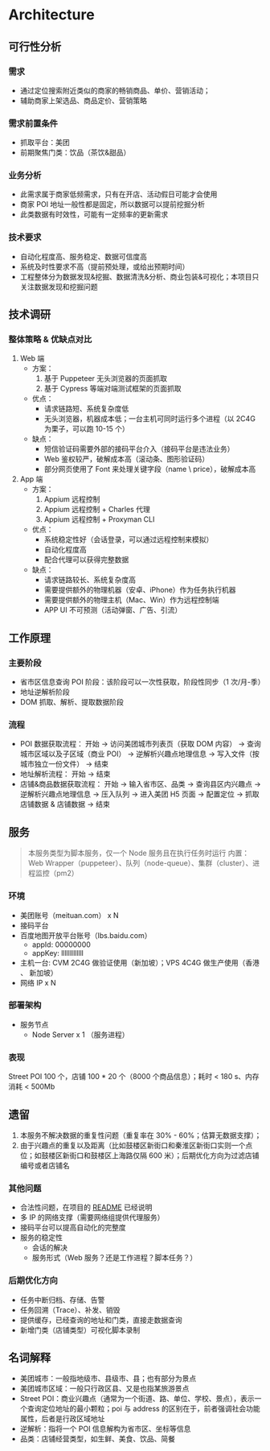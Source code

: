 # Architecture

## 可行性分析

### 需求

- 通过定位搜索附近类似的商家的畅销商品、单价、营销活动；
- 辅助商家上架选品、商品定价、营销策略

### 需求前置条件

- 抓取平台：美团
- 前期聚焦门类：饮品（茶饮&甜品）

### 业务分析

- 此需求属于商家低频需求，只有在开店、活动假日可能才会使用
- 商家 POI 地址一般性都是固定，所以数据可以提前挖掘分析
- 此类数据有时效性，可能有一定频率的更新需求

### 技术要求

- 自动化程度高、服务稳定、数据可信度高
- 系统及时性要求不高（提前预处理，或给出预期时间）
- 工程整体分为数据发现&挖掘、数据清洗&分析、商业包装&可视化；本项目只关注数据发现和挖掘问题

## 技术调研

### 整体策略 & 优缺点对比

1. Web 端
   - 方案：
     1. 基于 Puppeteer 无头浏览器的页面抓取
     2. 基于 Cypress 等端对端测试框架的页面抓取
   - 优点：
     - 请求链路短、系统复杂度低
     - 无头浏览器，机器成本低；一台主机可同时运行多个进程（以 2C4G 为栗子，可以跑 10-15 个）
   - 缺点：
     - 短信验证码需要外部的接码平台介入（接码平台是违法业务）
     - Web 鉴权较严，破解成本高（滚动条、图形验证码）
     - 部分网页使用了 Font 来处理关键字段（name \ price），破解成本高
2. App 端
   - 方案：
     1. Appium 远程控制
     2. Appium 远程控制 + Charles 代理
     3. Appium 远程控制 + Proxyman CLI
   - 优点：
     - 系统稳定性好（会话登录，可以通过远程控制来模拟）
     - 自动化程度高
     - 配合代理可以获得完整数据
   - 缺点：
     - 请求链路较长、系统复杂度高
     - 需要提供额外的物理机器（安卓、iPhone）作为任务执行机器
     - 需要提供额外的物理主机（Mac、Win）作为远程控制端
     - APP UI 不可预测（活动弹窗、广告、引流）

## 工作原理

### 主要阶段

- 省市区信息查询 POI 阶段：该阶段可以一次性获取，阶段性同步（1 次/月-季）
- 地址逆解析阶段
- DOM 抓取、解析、提取数据阶段

### 流程

- POI 数据获取流程：
  开始 ->
  访问美团城市列表页（获取 DOM 内容） ->
  查询城市区域以及子区域（商业 POI） ->
  逆解析兴趣点地理信息 ->
  写入文件（按城市独立一份文件） ->
  结束
- 地址解析流程：
  开始 ->
  结束
- 店铺&商品数据获取流程：
  开始 ->
  输入省市区、品类 ->
  查询县区内兴趣点 ->
  逆解析兴趣点地理信息 ->
  压入队列 ->
  进入美团 H5 页面 ->
  配置定位 ->
  抓取店铺数据 & 店铺数据 ->
  结束

## 服务

> 本服务类型为脚本服务，仅一个 Node 服务且在执行任务时运行
> 内置： Web Wrapper（puppeteer）、队列（node-queue）、集群（cluster）、进程监控（pm2）

### 环境

- 美团账号（meituan.com） x N
- 接码平台
- 百度地图开放平台账号（lbs.baidu.com）
  - appId: 00000000
  - appKey: lllllllllllll
- 主机一台: CVM 2C4G 做验证使用（新加坡）；VPS 4C4G 做生产使用（香港 、 新加坡）
- 网络 IP x N

### 部署架构

- 服务节点
  - Node Server x 1 （服务进程）

### 表现

Street POI 100 个，店铺 100 \* 20 个（8000 个商品信息）；耗时 < 180 s、内存消耗 < 500Mb

## 遗留

1. 本服务不解决数据的重复性问题（重复率在 30% - 60%；估算无数据支撑）；
2. 由于兴趣点的重复以及距离（比如鼓楼区新街口和秦淮区新街口实则一个点位；如鼓楼区新街口和鼓楼区上海路仅隔 600 米）；后期优化方向为过滤店铺编号或者店铺名

### 其他问题

- 合法性问题，在项目的 [README](../README.md) 已经说明
- 多 IP 的网络支撑（需要网络组提供代理服务）
- 接码平台可以提高自动化的完整度
- 服务的稳定性
  - 会话的解决
  - 服务形式（Web 服务？还是工作进程？脚本任务？）

### 后期优化方向

- 任务中断归档、存储、告警
- 任务回溯（Trace）、补发、销毁
- 提供缓存，已经查询的地址和门类，直接走数据查询
- 新增门类（店铺类型）可视化脚本录制

## 名词解释

- 美团城市：一般指地级市、县级市、县；也有部分为景点
- 美团城市区域：一般只行政区县、又是也指某旅游景点
- Street POI：商业兴趣点（通常为一个街道、路、单位、学校、景点），表示一个查询定位地址的最小颗粒；poi 与 address 的区别在于，前者强调社会功能属性，后者是行政区域地址
- 逆解析：指将一个 POI 信息解构为省市区、坐标等信息
- 品类：店铺经营类型，如生鲜、美食、饮品、简餐
